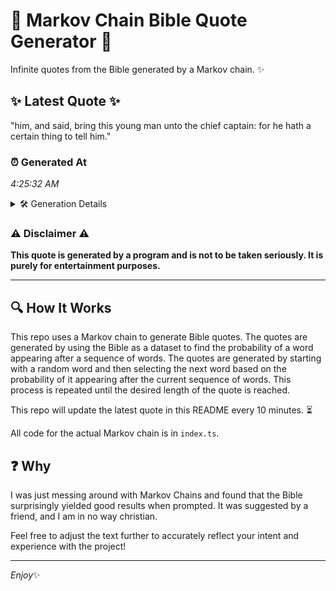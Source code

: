 # 📖 Markov Chain Bible Quote Generator 📖

Infinite quotes from the Bible generated by a Markov chain. ✨

## ✨ Latest Quote ✨
"him, and said, bring this young man unto the chief captain: for he hath a certain thing to tell him."

### ⏰ Generated At
*4:25:32 AM*

<details>
    <summary>🛠️ Generation Details</summary>
    <p>
        <strong>🌱 Seed:</strong> him,<br>
        <strong>🔄 Iterations:</strong> 19<br>
        <strong>📜 Context History:</strong><br>[ him, ]: and<br>[ him,, and ]: said,<br>[ him,, and, said, ]: bring<br>[ him,, and, said,, bring ]: this<br>[ him,, and, said,, bring, this ]: young<br>[ him,, and, said,, bring, this, young ]: man<br>[ and, said,, bring, this, young, man ]: unto<br>[ said,, bring, this, young, man, unto ]: the<br>[ bring, this, young, man, unto, the ]: chief<br>[ this, young, man, unto, the, chief ]: captain:<br>[ young, man, unto, the, chief, captain: ]: for<br>[ man, unto, the, chief, captain:, for ]: he<br>[ unto, the, chief, captain:, for, he ]: hath<br>[ the, chief, captain:, for, he, hath ]: a<br>[ chief, captain:, for, he, hath, a ]: certain<br>[ captain:, for, he, hath, a, certain ]: thing<br>[ for, he, hath, a, certain, thing ]: to<br>[ he, hath, a, certain, thing, to ]: tell<br>[ hath, a, certain, thing, to, tell ]: him.<br>
    </p>
</details>

### ⚠️ Disclaimer ⚠️
**This quote is generated by a program and is not to be taken seriously. It is purely for entertainment purposes.**

---

## 🔍 How It Works

This repo uses a Markov chain to generate Bible quotes. The quotes are generated by using the Bible as a dataset to find the probability of a word appearing after a sequence of words. The quotes are generated by starting with a random word and then selecting the next word based on the probability of it appearing after the current sequence of words. This process is repeated until the desired length of the quote is reached.

This repo will update the latest quote in this README every 10 minutes. ⏳

All code for the actual Markov chain is in `index.ts`.

## ❓ Why

I was just messing around with Markov Chains and found that the Bible surprisingly yielded good results when prompted. 
It was suggested by a friend, and I am in no way christian.

Feel free to adjust the text further to accurately reflect your intent and experience with the project!

---

*Enjoy*✨
